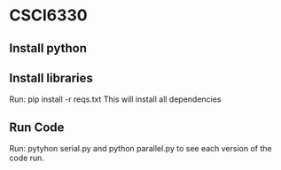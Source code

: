 # CSCI6330

## Install python

## Install libraries
Run:
    pip install -r reqs.txt
This will install all dependencies

## Run Code
Run: 
    pytyhon serial.py and python parallel.py to see each version of the code run.
